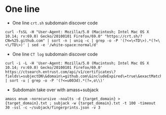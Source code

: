 # One line
- One line `crt.sh` subdomain discover code

```
curl -fsSL -H "User-Agent: Mozilla/5.0 (Macintosh; Intel Mac OS X 10.14; rv:69.0) Gecko/20100101 Firefox/69.0" "https://crt.sh/?CN=%25.github.com" | sort -n | uniq -c | grep -o -P '(?<=\<TD\>).*(?=\<\/TD\>)' | sed -e '/white-space:normal/d'
```

- One line `CT log` subdomain discover code

```
curl -i -L -H 'User-Agent: Mozilla/5.0 (Macintosh; Intel Mac OS X 10.14; rv:69.0) Gecko/20100101 Firefox/69.0' https://ctsearch.entrust.com/api/v1/certificates\?fields\=subjectDN\&domain\=github.com\&includeExpired\=true\&exactMatch\=false\&limit\=5000 | sort -u | grep -o -P '(?<=u003d).*(?=,o\\)'
```

- Subdomain take over with amass+subjack

```
amass enum -norecursive -noalts -d {target_domain} > {target_domain}.txt ; subjack -w {target_domain}.txt -t 100 -timeout 30 -ssl -c ~/subjack/fingerprints.json -v 3
```
